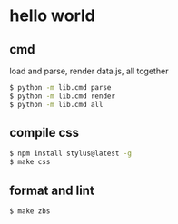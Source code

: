 # hello world

## cmd 

load and parse, render data.js, all together 

```bash
$ python -m lib.cmd parse
$ python -m lib.cmd render
$ python -m lib.cmd all
```

## compile css 

```bash
$ npm install stylus@latest -g
$ make css
```

## format and lint

```bash
$ make zbs
```
